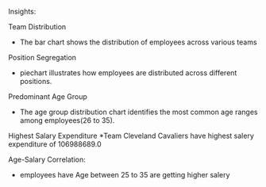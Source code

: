 Insights:

Team Distribution
* The bar chart shows the distribution of employees across various teams

Position Segregation
* piechart illustrates how employees are distributed across different positions.

Predominant Age Group
* The age group distribution chart identifies the most common age ranges among employees(26 to 35).

Highest Salary Expenditure
*Team Cleveland Cavaliers have highest salery expenditure of 106988689.0

Age-Salary Correlation:
* employees have  Age between 25 to 35 are getting higher salery

